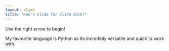 ```yaml
---
layout: slide
title: "Ken's slide for slide deck!"
---
```


Use the right arrow to begin!

My favourite language is Python as its incredibly versatile and quick to work with. 